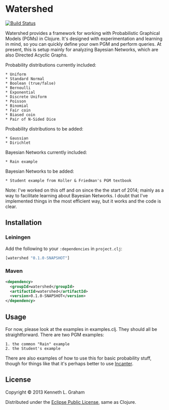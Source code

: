 # Watershed

[![Build Status](https://travis-ci.org/klgraham/watershed.svg?branch=master)](https://travis-ci.org/klgraham/watershed)

Watershed provides a framework for working with Probabilistic Graphical
Models (PGMs) in Clojure. It's designed with experimentation and learning in
mind, so you can quickly define your own PGM and perform queries. At
present, this is setup mainly for analyzing Bayesian Networks, which are also
Directed Acyclic Graphs.

Probability distributions currently included:

	* Uniform
	* Standard Normal
	* Boolean (true/false)
	* Bernoulli
	* Exponential
	* Discrete Uniform
	* Poisson
	* Binomial
	* Fair coin
	* Biased coin
	* Pair of N-Sided Dice

Probability distributions to be added:

	* Gaussian
	* Dirichlet

Bayesian Networks currently included:

	* Rain example

Bayesian Networks to be added:

	* Student example from Koller & Friedman's PGM textbook

Note: I've worked on this off and on since the the start of 2014; mainly as a way to facilitate learning about Bayesian Networks.
I doubt that I've implemented things in the most efficient way, but it works and the code is clear.

## Installation

### Leiningen

Add the following to your `:dependencies` in `project.clj`:

```clj
[watershed "0.1.0-SNAPSHOT"]
```

### Maven

```xml
<dependency>
  <groupId>watershed</groupId>
  <artifactId>watershed</artifactId>
  <version>0.1.0-SNAPSHOT</version>
</dependency>
```

## Usage

For now, please look at the examples in examples.clj. They should all be
straightforward. There are two PGM examples:

	1. the common "Rain" example
	2. the Student's example

There are also examples of how to use this for basic probability stuff,
though for things like that it's perhaps better to use [Incanter](http://incanter.org).


## License

Copyright © 2013 Kenneth L. Graham

Distributed under the [Eclipse Public License](http://www.eclipse.org/legal/epl-v10.html), same as Clojure.
